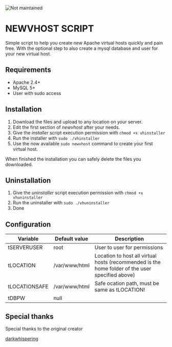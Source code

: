 ![Not maintained](https://img.shields.io/badge/maintained%3F-no!-red.svg?style=flat)

NEWVHOST SCRIPT
====================

Simple script to help you create new Apache virtual hosts quickly and pain free. With the optional step to also create a mysql database and user for your new virtual host.

Requirements
---------------------
- Apache 2.4+
- MySQL 5+
- User with sudo access

Installation
---------------------

1. Download the files and upload to any location on your server.
2. Edit the first section of *newvhost* after your needs.
3. Give the *installer* script execution permission with `chmod +x vhinstaller`
4. Run the installer with `sudo ./vhinstaller`
5. Use the now available `sudo newvhost` command to create your first virtual host.

When finished the installation you can safely delete the files you downloaded.

Uninstallation
---------------------

1. Give the *uninstaller* script execution permission with `chmod +x vhuninstaller`
2. Run the uninstaller with `sudo ./vhuninstaller`
3. Done

Configuration
---------------------

| Variable      | Default value | Description                                                                                     |
|---------------|---------------|-------------------------------------------------------------------------------------------------|
| tSERVERUSER   | root          | User to user for permissions                                                                    |
| tLOCATION     | /var/www/html      | Location to host all virtual hosts (recommended is the home folder of the user specified above) |
| tLOCATIONSAFE | \/var\/www/html    | Safe ocation path, must be same as tLOCATION!                                                   |
| tDBPW         | null          |                                                                                                 |


Special thanks
---------------------

Special thanks to the original creator

[darkwhispering](https://github.com/darkwhispering/Newvhost)
